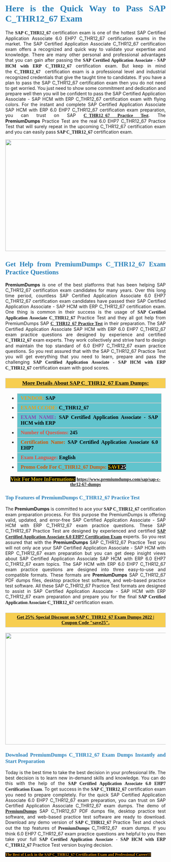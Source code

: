 <h1 style="text-align: justify;"><span style="color:#2980b9;"><span style="font-family:Georgia,serif;"><strong>Here is the Quick Way to Pass SAP C_THR12_67 Exam</strong></span></span></h1>

<p style="text-align: justify;">The <span style="font-family:Georgia,serif;"><strong>SAP C_THR12_67</strong></span> certification exam is one of the hottest SAP Certified Application Associate 6.0 EHP7 C_THR12_67 certification exams in the market. The SAP Certified Application Associate C_THR12_67 certification exam offers a recognized and quick way to validate your expertise and knowledge. There are many other personal and professional advantages that you can gain after passing the <span style="font-family:Georgia,serif;"><strong>SAP Certified Application Associate - SAP HCM with ERP C_THR12_67</strong></span> certification exam. But keep in mind the <span style="font-family:Georgia,serif;"><strong>C_THR12_67 </strong></span> certification exam is a professional level and industrial recognized credentials that give the taught time to candidates. If you have a plan to pass the SAP C_THR12_67 certification exam then you do not need to get worried. You just need to show some commitment and dedication and prepare well then you will be confident to pass the SAP Certified Application Associate - SAP HCM with ERP C_THR12_67 certification exam with flying colors. For the instant and complete SAP Certified Application Associate SAP HCM with ERP 6.0 EHP7 C_THR12_67 certification exam preparation, you can trust on SAP <span style="font-family:Georgia,serif;"><strong><a href="https://www.premiumdumps.com/sap/sap-c-thr12-67-dumps">C_THR12_67 Practice Test</a></strong></span>. The <strong>PremiumDumps</strong> Practice Test are the real 6.0 EHP7 C_THR12_67 Practice Test that will surely repeat in the upcoming C_THR12_67 certification exam and you can easily pass <span style="font-family:Georgia,serif;"><strong>SAP C_THR12_67</strong></span> certification exam.</p>

<p style="text-align: center;"><a href="https://www.premiumdumps.com/sap/sap-c-thr12-67-dumps"><img alt="" src="https://i.imgur.com/VJaqCPg.jpeg" style="width: 700px; height: 350px;" /></a></p>

<h2 style="text-align: justify;"><span style="color:#2980b9;"><span style="font-family:Georgia,serif;"><strong>Get Help from PremiumDumps C_THR12_67 Exam Practice Questions</strong> </span></span></h2>

<p style="text-align: justify;"><span style="font-size:14px;"><strong>PremiumDumps</strong></span> is one of the best platforms that has been helping SAP C_THR12_67 certification exam candidates for many years. Over this long time period, countless SAP Certified Application Associate 6.0 EHP7 C_THR12_67 certification exam candidates have passed their SAP Certified Application Associate - SAP HCM with ERP C_THR12_67 certification exam. One thing is common in their success is the usage of<span style="font-family:Georgia,serif;"><strong> SAP Certified Application Associate C_THR12_67 </strong></span>Practice Test and they all got help from PremiumDumps SAP <a href="https://www.premiumdumps.com/sap/sap-c-thr12-67-dumps"><span style="font-family:Georgia,serif;"><strong>C_THR12_67 Practice Test</strong></span></a> in their preparation. The SAP Certified Application Associate SAP HCM with ERP 6.0 EHP7 C_THR12_67 exam practice questions are designed by experience and certified <span style="font-family:Georgia,serif;"><strong> C_THR12_67</strong></span> exam experts. They work collectively and strive hard to design and maintain the top standard of 6.0 EHP7 C_THR12_67<strong> </strong>exam practice questions. So you rest assured that with the SAP C_THR12_67 Practice Test you will get everything that you need to learn, prepare and pass the challenging<span style="font-family:Georgia,serif;"><strong> SAP Certified Application Associate - SAP HCM with ERP C_THR12_67</strong></span> certification exam with good scores.</p>

<h3 style="background: #f7ce50; border: 1px solid rgb(204, 204, 204); padding: 5px 10px; text-align: center;"><span style="font-family:Georgia,serif;"><u><u><span style="color:#000000;"><span style="font-size:11pt"><span style="line-height:normal"><b><span style="font-size:13.0pt"><span cambria="">More Details About SAP C_THR12_67 Exam Dumps:</span></span></b></span></span></span></u></u></span></h3>

<ul>
	<li style="margin:0cm 10pt">
	<div style="background:#61c4cd; border: 1px solid rgb(204, 204, 204); padding: 5px 10px; text-align: justify;"><span style="font-family:Georgia,serif;"><span style="font-size:11pt"><span style="line-height:normal"><b><span style="font-size:12.0pt"><span new="" roman="" times=""><span style="color:#f39c12;">VENDOR:</span> <span style="color:#000000;">SAP</span></span></span></b></span></span></span></div>
	</li>
	<li style="margin:0cm 10pt">
	<div style="background: #61c4cd; border: 1px solid rgb(204, 204, 204); padding: 5px 10px; text-align: justify;"><span style="font-family:Georgia,serif;"><span style="font-size:11pt"><span style="line-height:normal"><b><span style="font-size:12.0pt"><span new="" roman="" times=""><span style="color:#f39c12;">EXAM CCODE:</span> <span style="color:#000000;">C_THR12_67</span></span></span></b></span></span></span></div>
	</li>
	<li style="margin:0cm 10pt">
	<div style="background: #61c4cd; border: 1px solid rgb(204, 204, 204); padding: 5px 10px; text-align: justify;"><span style="font-family:Georgia,serif;"><span style="font-size:11pt"><span style="line-height:normal"><b><span style="font-size:12.0pt"><span new="" roman="" times=""><span style="color:#8e44ad;">EXAM NAME:</span> <span style="color:#000000;">SAP Certified Application Associate - SAP HCM with ERP</span></span></span></b></span></span></span></div>
	</li>
	<li style="margin:0cm 10pt">
	<div style="background: #61c4cd; border: 1px solid rgb(204, 204, 204); padding: 5px 10px;"><span style="font-family:Georgia,serif;"><span style="font-size:11pt"><span style="line-height:normal"><b><span style="font-size:12.0pt"><span new="" roman="" times=""><span style="color:#e74c3c;">Number of Questions:</span><span style="color:#000000;"><span style="color:#f1c40f;"> </span>245</span></span></span></b></span></span></span></div>
	</li>
	<li style="margin:0cm 10pt">
	<div style="background: #61c4cd; border: 1px solid rgb(204, 204, 204); padding: 5px 10px; text-align: justify;"><span style="font-family:Georgia,serif;"><span style="font-size:11pt"><span style="line-height:normal"><b><span style="font-size:12.0pt"><span new="" roman="" times=""><span style="color:#d35400;">Certification Name:</span> <span style="color:#000000;">SAP Certified Application Associate 6.0 EHP7</span></span></span></b></span></span></span></div>
	</li>
	<li style="margin:0cm 10pt">
	<div style="background: #61c4cd; border: 1px solid rgb(204, 204, 204); padding: 5px 10px; text-align: justify;"><span style="font-family:Georgia,serif;"><span style="font-size:11pt"><span style="line-height:normal"><b><span style="font-size:12.0pt"><span new="" roman="" times=""><span style="color:#e74c3c;">Exam Language:</span> <span style="color:#000000;">English</span></span></span></b></span></span></span></div>
	</li>
	<li style="margin:0cm 10pt">
	<div style="background: #61c4cd; border: 1px solid rgb(204, 204, 204); padding: 5px 10px;"><span style="font-family:Georgia,serif;"><span style="font-size:11pt"><span style="line-height:normal"><b><span style="font-size:12.0pt"><span new="" roman="" times=""><span style="color:#d35400;">Promo Code For C_THR12_67 Dumps:</span><span style="color:#f1c40f;"> <span style="background-color:#000000;">SAVE</span></span><span style="color:#ffffff;"><span style="background-color:#000000;">25</span></span></span></span></b></span></span></span></div>
	</li>
</ul>

<p style="text-align: center;"><span style="font-family:Georgia,serif;"><strong><span style="font-size:16px;"><span style="color:#f1c40f;"><span style="background-color:#000000;">Visit For More InFormations:</span></span></span> <a href="https://www.premiumdumps.com/sap/sap-c-thr12-67-dumps">https://www.premiumdumps.com/sap/sap-c-thr12-67-dumps</a></strong></span></p>

<h3 style="text-align: justify;"><span style="color:#2980b9;"><span style="font-family:Georgia,serif;"><span style="font-family:Georgia,serif;"><strong>Top Features of PremiumDumps C_THR12_67 Practice Test</strong></span></span></span></h3>

<p style="text-align: justify;">The <span style="font-size:14px;"><strong>PremiumDumps</strong></span> is committed to ace your<span style="font-family:Georgia,serif;"><strong> SAP C_THR12_67</strong></span> certification exam preparation process. For this purpose the PremiumDumps is offering valid, updated, and error-free SAP Certified Application Associate - SAP HCM with ERP C_THR12_67 exam practice questions. These SAP C_THR12_67 Practice Test are designed by experienced and certified <a href="https://www.premiumdumps.com/sap/sap-certified-application-associate-exam-dumps"><span style="font-family:Georgia,serif;"><strong>SAP Certified Application Associate 6.0 EHP7 Certification Exam</strong></span></a> experts. So you rest assured that with the <span style="font-size:14px;"><strong>PremiumDumps </strong></span>SAP C_THR12_67 Practice Test you will not only ace your SAP Certified Application Associate - SAP HCM with ERP C_THR12_67 exam preparation but you can get deep insight views about SAP Certified Application Associate SAP HCM with ERP 6.0 EHP7 C_THR12_67 exam topics. The SAP HCM with ERP 6.0 EHP7 C_THR12_67 exam practice questions are designed into three easy-to-use and compatible formats. These formats are <strong>PremiumDumps</strong> SAP C_THR12_67 PDF dumps files, desktop practice test software, and web-based practice test software. All these SAP C_THR12_67 Practice Test formats are designed to assist in SAP Certified Application Associate - SAP HCM with ERP C_THR12_67 exam preparation and prepare you for the final <span style="font-family:Georgia,serif;"><strong>SAP Certified Application Associate C_THR12_67</strong></span> certification exam.</p>

<h3 style="background: rgb(247, 206, 80); border: 1px solid rgb(204, 204, 204); padding: 5px 10px; text-align: center;"><span style="font-family:Georgia,serif;"><u><span style="color:#000000;"><span style="font-size:11pt;"><span style="line-height:normal;"><b><span cambria="">Get 25% Special Discount on SAP C_THR12_67 Exam Dumps 2022 | Coupon Code "save25".</span></b></span></span></span></u></span></h3>

<p style="text-align: center;"><strong><a href="https://www.premiumdumps.com/sap/sap-c-thr12-67-dumps"><img alt="" src="https://i.imgur.com/F18GQwv.jpeg" style="width: 700px; height: 350px;" /></a></strong></p>

<h3 style="text-align: justify;"><span style="color:#2980b9;"><span style="font-family:Georgia,serif;"><span style="font-family:Georgia,serif;"><strong>Download PremiumDumps C_THR12_67 Exam Dumps Instantly and Start Preparation</strong></span></span></span></h3>

<p style="text-align: justify;">Today is the best time to take the best decision in your professional life. The best decision is to learn new in-demand skills and knowledge. You can do this with the help of the <span style="font-family:Georgia,serif;"><strong>SAP Certified Application Associate 6.0 EHP7 Certification Exam</strong></span>. To get success in the <strong><span style="font-family:Georgia,serif;">SAP C_THR12_67</span></strong> certification exam you need to prepare completely. For the quick SAP Certified Application Associate 6.0 EHP7 C_THR12_67 exam preparation, you can trust on SAP Certified Application Associate C_THR12_67 exam dumps. The demo of <a href="https://www.premiumdumps.com/"><span style="font-family:Georgia,serif;"><strong><span style="font-size:14px;">PremiumDumps</span></strong></span></a> SAP C_THR12_67 PDF dumps file, desktop practice test software, and web-based practice test software are ready to download. Download any demo version of <span style="font-family:Georgia,serif;"><strong>SAP C_THR12_67</strong></span> Practice Test and check out the top features of <span style="font-size:14px;"><span style="font-family:Georgia,serif;"><strong>PremiumDumps</strong></span></span> C_THR12_67  exam dumps. If you think 6.0 EHP7 C_THR12_67 exam practice questions are helpful to you then take your full<span style="font-family:Georgia,serif;"><strong> SAP Certified Application Associate - SAP HCM with ERP C_THR12_67 </strong></span>Practice Test version buying decision.</p>

<p style="text-align: justify;"><span style="color:#f39c12;"><span style="font-size:12px;"><span style="font-family:Georgia,serif;"><strong><span style="background-color:#000000;">The Best of Luck in the SAP C_THR12_67 Certification Exam and Professional Career!!!</span></strong></span></span></span></p>
